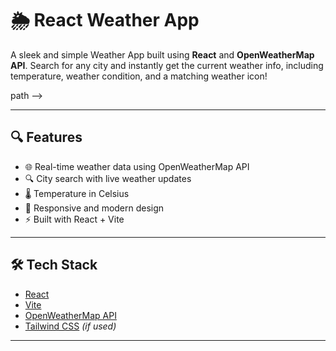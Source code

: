 # 🌦️ React Weather App

A sleek and simple Weather App built using **React** and **OpenWeatherMap API**. Search for any city and instantly get the current weather info, including temperature, weather condition, and a matching weather icon!

 path -->

---

## 🔍 Features

- 🌐 Real-time weather data using OpenWeatherMap API
- 🔍 City search with live weather updates
- 🌡️ Temperature in Celsius
- 🎨 Responsive and modern design
- ⚡ Built with React + Vite

---




## 🛠️ Tech Stack

- [React](https://reactjs.org/)
- [Vite](https://vitejs.dev/)
- [OpenWeatherMap API](https://openweathermap.org/api)
- [Tailwind CSS](https://tailwindcss.com/) *(if used)*

---

